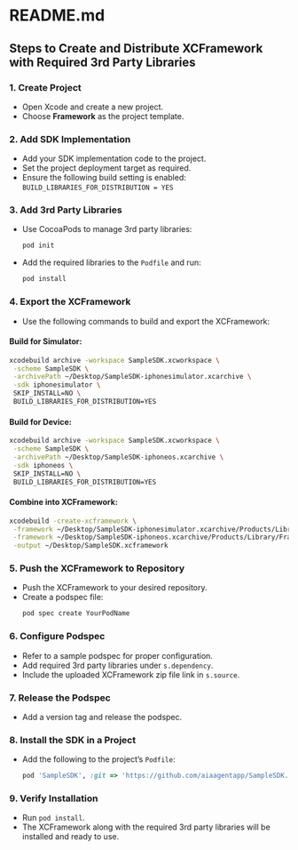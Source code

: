 # README.md

## Steps to Create and Distribute XCFramework with Required 3rd Party Libraries

### 1. Create Project
- Open Xcode and create a new project.
- Choose **Framework** as the project template.

### 2. Add SDK Implementation
- Add your SDK implementation code to the project.
- Set the project deployment target as required.
- Ensure the following build setting is enabled: 
  `BUILD_LIBRARIES_FOR_DISTRIBUTION = YES`

### 3. Add 3rd Party Libraries
- Use CocoaPods to manage 3rd party libraries:
  ```bash
  pod init
  ```
- Add the required libraries to the `Podfile` and run:
  ```bash
  pod install
  ```

### 4. Export the XCFramework
- Use the following commands to build and export the XCFramework:

#### Build for Simulator:
```bash
xcodebuild archive -workspace SampleSDK.xcworkspace \
 -scheme SampleSDK \
 -archivePath ~/Desktop/SampleSDK-iphonesimulator.xcarchive \
 -sdk iphonesimulator \
 SKIP_INSTALL=NO \
 BUILD_LIBRARIES_FOR_DISTRIBUTION=YES
```

#### Build for Device:
```bash
xcodebuild archive -workspace SampleSDK.xcworkspace \
 -scheme SampleSDK \
 -archivePath ~/Desktop/SampleSDK-iphoneos.xcarchive \
 -sdk iphoneos \
 SKIP_INSTALL=NO \
 BUILD_LIBRARIES_FOR_DISTRIBUTION=YES
```

#### Combine into XCFramework:
```bash
xcodebuild -create-xcframework \
 -framework ~/Desktop/SampleSDK-iphonesimulator.xcarchive/Products/Library/Frameworks/SampleSDK.framework \
 -framework ~/Desktop/SampleSDK-iphoneos.xcarchive/Products/Library/Frameworks/SampleSDK.framework \
 -output ~/Desktop/SampleSDK.xcframework
```

### 5. Push the XCFramework to Repository
- Push the XCFramework to your desired repository.
- Create a podspec file:
  ```bash
  pod spec create YourPodName
  ```

### 6. Configure Podspec
- Refer to a sample podspec for proper configuration.
- Add required 3rd party libraries under `s.dependency`.
- Include the uploaded XCFramework zip file link in `s.source`.

### 7. Release the Podspec
- Add a version tag and release the podspec.

### 8. Install the SDK in a Project
- Add the following to the project’s `Podfile`:
  ```ruby
  pod 'SampleSDK', :git => 'https://github.com/aiaagentapp/SampleSDK.git'
  ```

### 9. Verify Installation
- Run `pod install`.
- The XCFramework along with the required 3rd party libraries will be installed and ready to use.
